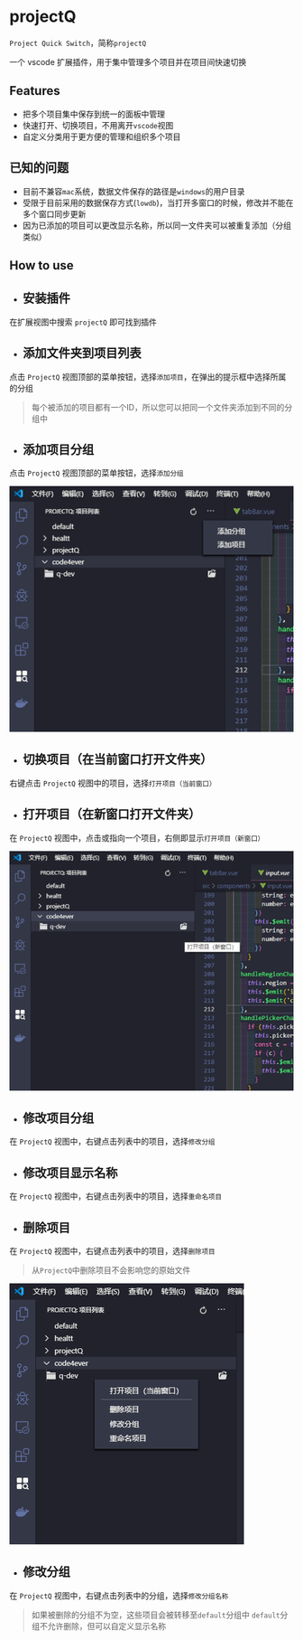 # projectQ

`Project Quick Switch`，简称`projectQ`

一个 vscode 扩展插件，用于集中管理多个项目并在项目间快速切换


## Features

- 把多个项目集中保存到统一的面板中管理
- 快速打开、切换项目，不用离开`vscode`视图
- 自定义分类用于更方便的管理和组织多个项目

## 已知的问题

- 目前不兼容`mac`系统，数据文件保存的路径是`windows`的用户目录
- 受限于目前采用的数据保存方式(`lowdb`)，当打开多窗口的时候，修改并不能在多个窗口同步更新
- 因为已添加的项目可以更改显示名称，所以同一文件夹可以被重复添加（分组类似）

## How to use

- ## 安装插件

在扩展视图中搜索 `projectQ` 即可找到插件

- ## 添加文件夹到项目列表

点击 `ProjectQ` 视图顶部的菜单按钮，选择`添加项目`，在弹出的提示框中选择所属的分组
> 每个被添加的项目都有一个ID，所以您可以把同一个文件夹添加到不同的分组中

- ## 添加项目分组

点击 `ProjectQ` 视图顶部的菜单按钮，选择`添加分组`

![add](./image/resource/add.png)

- ## 切换项目（在当前窗口打开文件夹）

右键点击 `ProjectQ` 视图中的项目，选择`打开项目（当前窗口）`

- ## 打开项目（在新窗口打开文件夹）

在 `ProjectQ` 视图中，点击或指向一个项目，右侧即显示`打开项目（新窗口）`

![add](./image/resource/open1.png)

- ## 修改项目分组

在 `ProjectQ` 视图中，右键点击列表中的项目，选择`修改分组`

- ## 修改项目显示名称

在 `ProjectQ` 视图中，右键点击列表中的项目，选择`重命名项目`

- ## 删除项目

在 `ProjectQ` 视图中，右键点击列表中的项目，选择`删除项目`
> 从`ProjectQ`中删除项目不会影响您的原始文件

![open](./image/resource/open.png)

- ## 修改分组

在 `ProjectQ` 视图中，右键点击列表中的分组，选择`修改分组名称`
> 如果被删除的分组不为空，这些项目会被转移至`default`分组中
> `default`分组不允许删除，但可以自定义显示名称

